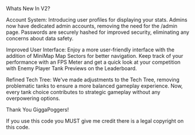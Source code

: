 Whats New In V2?

Account System: Introducing user profiles for displaying your stats. Admins now have dedicated admin accounts, removing the need for the /admin page. Passwords are securely hashed for improved security, eliminating any concerns about data safety.

Improved User Interface: Enjoy a more user-friendly interface with the addition of MiniMap Map Sectors for better navigation. Keep track of your performance with an FPS Meter and get a quick look at your competition with Enemy Player Tank Previews on the Leaderboard.

Refined Tech Tree: We've made adjustments to the Tech Tree, removing problematic tanks to ensure a more balanced gameplay experience. Now, every tank choice contributes to strategic gameplay without any overpowering options.

Thank You GiggaPoggers!

If you use this code you MUST give me credit there is a legal copyright on this code.
